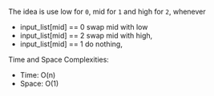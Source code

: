 The idea is use low for `0`, mid for `1` and high for `2`, whenever 
- input_list[mid] == 0 swap mid with low
- input_list[mid] == 2 swap mid with high,
- input_list[mid] == 1 do nothing,

Time and Space Complexities:
- Time: O(n)
- Space: O(1)